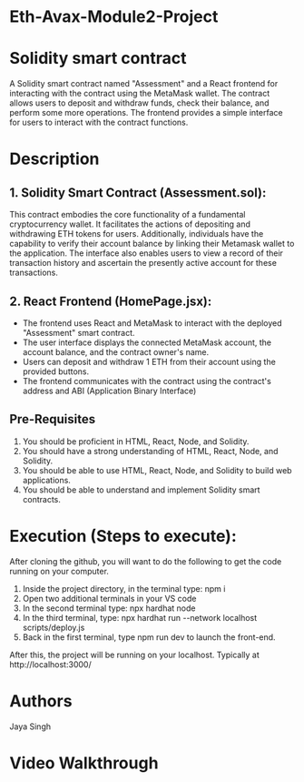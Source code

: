 # Eth-Avax-Module2-Project
# Solidity smart contract 
A Solidity smart contract named "Assessment" and a React frontend for interacting with the contract using the MetaMask wallet. The contract allows users to deposit and withdraw funds, check their balance, and perform some more operations. The frontend provides a simple interface for users to interact with the contract functions.
# Description 
## 1. Solidity Smart Contract (Assessment.sol):
This contract embodies the core functionality of a fundamental cryptocurrency wallet. It facilitates the actions of depositing and withdrawing ETH tokens for users. Additionally, individuals have the capability to verify their account balance by linking their Metamask wallet to the application. The interface also enables users to view a record of their transaction history and ascertain the presently active account for these transactions.

## 2.  React Frontend (HomePage.jsx):
* The frontend uses React and MetaMask to interact with the deployed "Assessment" smart contract.
* The user interface displays the connected MetaMask account, the account balance, and the contract owner's name.
* Users can deposit and withdraw 1 ETH from their account using the provided buttons.
* The frontend communicates with the contract using the contract's address and ABI (Application Binary Interface)
## Pre-Requisites

1. You should be proficient in HTML, React, Node, and Solidity.
2. You should have a strong understanding of HTML, React, Node, and Solidity.
3. You should be able to use HTML, React, Node, and Solidity to build web applications.
4. You should be able to understand and implement Solidity smart contracts.

# Execution (Steps to execute):
After cloning the github, you will want to do the following to get the code running on your computer.

1. Inside the project directory, in the terminal type: npm i
2. Open two additional terminals in your VS code
3. In the second terminal type: npx hardhat node
4. In the third terminal, type: npx hardhat run --network localhost scripts/deploy.js
5. Back in the first terminal, type npm run dev to launch the front-end.

After this, the project will be running on your localhost. 
Typically at http://localhost:3000/

# Authors 
Jaya Singh
# Video Walkthrough


